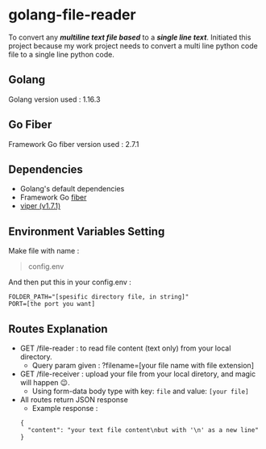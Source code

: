 # golang-file-reader

To convert any _**multiline text file based**_ to a _**single line text**_. Initiated this project because my work project needs to convert a multi line python code file to a single line python code.

## Golang

Golang version used : 1.16.3

## Go Fiber

Framework Go fiber version used : 2.7.1

## Dependencies

- Golang's default dependencies
- Framework Go [fiber](https://github.com/gofiber/fiber)
- [viper (v1.7.1)](https://github.com/spf13/viper)

## Environment Variables Setting

Make file with name :
> config.env

And then put this in your config.env :

```
FOLDER_PATH="[spesific directory file, in string]"
PORT=[the port you want]
```

## Routes Explanation

* GET /file-reader : to read file content (text only) from your local directory. 
  - Query param given : ?filename=[your file name with file extension] 
* GET /file-receiver : upload your file from your local diretory, and magic will happen :wink:. 
  - Using form-data body type with key: `file` and value: `[your file]`
* All routes return JSON response
  - Example response : 
  ```
  {
    "content": "your text file content\nbut with '\n' as a new line"  
  }
  ```
